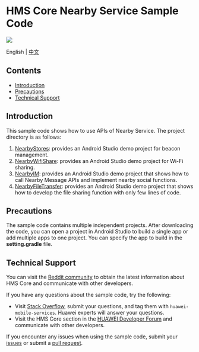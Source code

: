 ﻿# HMS Core Nearby Service Sample Code
[![](https://camo.githubusercontent.com/ce1c195eb2524e4e67a2e74bf6e9619555aa0913/68747470733a2f2f696d672e736869656c64732e696f2f62616467652f446f63732d686d736775696465732d627269676874677265656e)](https://developer.huawei.com/consumer/en/doc/development/system-Guides/introduction-nearby-0000001060363166) 

English | [中文](README_ZH.md)

## Contents
 * [Introduction](#Introduction)
 * [Precautions](#Precautions)
 * [Technical Support](#Technical-Support)

## Introduction
This sample code shows how to use APIs of Nearby Service. The project directory is as follows:

1. [NearbyStores](https://github.com/HMS-Core/hms-nearby-demo/tree/master/NearbyStores): provides an Android Studio demo project for beacon management.
2. [NearbyWifiShare](https://github.com/HMS-Core/hms-nearby-demo/tree/master/NearbyWifiShare): provides an Android Studio demo project for Wi-Fi sharing.
3. [NearbyIM](https://github.com/HMS-Core/hms-nearby-demo/tree/master/NearbyIM): provides an Android Studio demo project that shows how to call Nearby Message APIs and implement nearby social functions.
4. [NearbyFileTransfer](https://github.com/HMS-Core/hms-nearby-demo/tree/master/NearbyFileTransfer): provides an Android Studio demo project that shows how to develop the file sharing function with only few lines of code.


## Precautions
The sample code contains multiple independent projects. After downloading the code, you can open a project in Android Studio to build a single app or add multiple apps to one project. You can specify the app to build in the **setting.gradle** file.

## Technical Support
You can visit the [Reddit community](https://www.reddit.com/r/HuaweiDevelopers/) to obtain the latest information about HMS Core and communicate with other developers.

If you have any questions about the sample code, try the following:
- Visit [Stack Overflow](https://stackoverflow.com/questions/tagged/huawei-mobile-services?tab=Votes), submit your questions, and tag them with `huawei-mobile-services`. Huawei experts will answer your questions.
- Visit the HMS Core section in the [HUAWEI Developer Forum](https://forums.developer.huawei.com/forumPortal/en/home?fid=0101187876626530001?ha_source=hms1) and communicate with other developers.

If you encounter any issues when using the sample code, submit your [issues](https://github.com/HMS-Core/hms-nearby-demo/issues) or submit a [pull request](https://github.com/HMS-Core/hms-nearby-demo/pulls).

